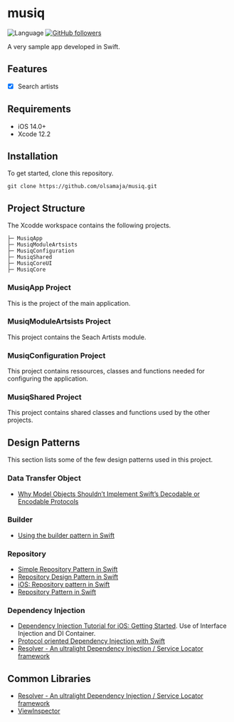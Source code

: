 # musiq

![Language](https://img.shields.io/badge/language-Swift%205.4-orange.svg)
[![GitHub followers](https://img.shields.io/github/followers/olsamaja.svg?style=social&label=Follow&style=flat-square)]()

A very sample app developed in Swift.

## Features

- [x] Search artists

## Requirements

- iOS 14.0+
- Xcode 12.2

## Installation

To get started, clone this repository.

```
git clone https://github.com/olsamaja/musiq.git
```

## Project Structure

The Xcodde workspace contains the following projects.

    ├─ MusiqApp
    ├─ MusiqModuleArtsists
    ├─ MusiqConfiguration
    ├─ MusiqShared
    ├─ MusiqCoreUI
    ├─ MusiqCore
    
### MusiqApp Project

This is the project of the main application.

### MusiqModuleArtsists Project

This project contains the Seach Artists module.

### MusiqConfiguration Project

This project contains ressources, classes and functions needed for configuring the application.

### MusiqShared Project

This project contains shared classes and functions used by the other projects.

## Design Patterns

This section lists some of the few design patterns used in this project.

### Data Transfer Object

* [Why Model Objects Shouldn’t Implement Swift’s Decodable or Encodable Protocols](https://medium.com/better-programming/why-model-objects-shouldnt-implement-swift-s-decodable-or-encodable-protocols-1249cb44d4b3)

### Builder

* [Using the builder pattern in Swift](https://www.swiftbysundell.com/articles/using-the-builder-pattern-in-swift/)

### Repository

* [Simple Repository Pattern in Swift](https://gist.github.com/omayib/9f515b6d5a72802bc2e07673788a308d)
* [Repository Design Pattern in Swift](https://medium.com/@frederikjacques/repository-design-pattern-in-swift-952061485aa)
* [iOS: Repository pattern in Swift](https://medium.com/tiendeo-tech/ios-repository-pattern-in-swift-85a8c62bf436)
* [Repository Pattern in Swift](https://medium.com/dev-genius/repository-pattern-in-swift-a8eda25b515d)

### Dependency Injection

* [Dependency Injection Tutorial for iOS: Getting Started](https://www.raywenderlich.com/14223279-dependency-injection-tutorial-for-ios-getting-started). Use of Interface Injection and DI Container.
* [Protocol oriented Dependency Injection with Swift](https://medium.com/@nfrugoni19/protocol-oriented-dependency-injection-with-swift-605b3d5b72ce)
* [Resolver - An ultralight Dependency Injection / Service Locator framework](https://github.com/hmlongco/Resolver)

## Common Libraries

* [Resolver - An ultralight Dependency Injection / Service Locator framework](https://github.com/hmlongco/Resolver)
* [ViewInspector](https://github.com/nalexn/ViewInspector)
